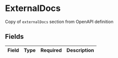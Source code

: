 # ExternalDocs

Copy of `externalDocs` section from OpenAPI definition


## Fields

| Field       | Type        | Required    | Description |
| ----------- | ----------- | ----------- | ----------- |